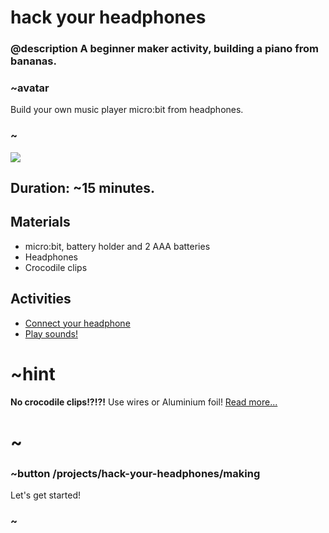 # hack your headphones 

### @description A beginner maker activity, building a piano from bananas.

### ~avatar

Build your own music player micro:bit from headphones.

### ~

![](/static/mb/lessons/hack-your-headphones-0.png)


## Duration: ~15 minutes.

## Materials

* micro:bit, battery holder and 2 AAA batteries
* Headphones
* Crocodile clips

## Activities

* [Connect your headphone](/projects/hack-your-headphones/making)
* [Play sounds!]()

# ~hint

**No crocodile clips!?!?!** Use wires or Aluminium foil! [Read more...](/device/foil-circuits)

# ~

### ~button /projects/hack-your-headphones/making

Let's get started!

### ~
